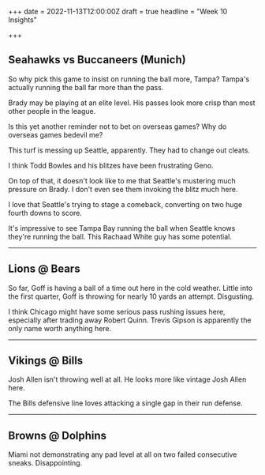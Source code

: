 +++
date = 2022-11-13T12:00:00Z
draft = true
headline = "Week 10 Insights"

+++
## Seahawks vs Buccaneers (Munich)

So why pick this game to insist on running the ball more, Tampa? Tampa's actually running the ball far more than the pass.

Brady may be playing at an elite level. His passes look more crisp than most other people in the league.

Is this yet another reminder not to bet on overseas games? Why do overseas games bedevil me?

This turf is messing up Seattle, apparently. They had to change out cleats.

I think Todd Bowles and his blitzes have been frustrating Geno.

On top of that, it doesn't look like to me that Seattle's mustering much pressure on Brady. I don't even see them invoking the blitz much here.

I love that Seattle's trying to stage a comeback, converting on two huge fourth downs to score.

It's impressive to see Tampa Bay running the ball when Seattle knows they're running the ball. This Rachaad White guy has some potential.

***

## Lions @ Bears

So far, Goff is having a ball of a time out here in the cold weather. Little into the first quarter, Goff is throwing for nearly 10 yards an attempt. Disgusting.

I think Chicago might have some serious pass rushing issues here, especially after trading away Robert Quinn. Trevis Gipson is apparently the only name worth anything here.

***

## Vikings @ Bills

Josh Allen isn't throwing well at all. He looks more like vintage Josh Allen here. 

The Bills defensive line loves attacking a single gap in their run defense.

***

## Browns @ Dolphins

Miami not demonstrating any pad level at all on two failed consecutive sneaks. Disappointing.